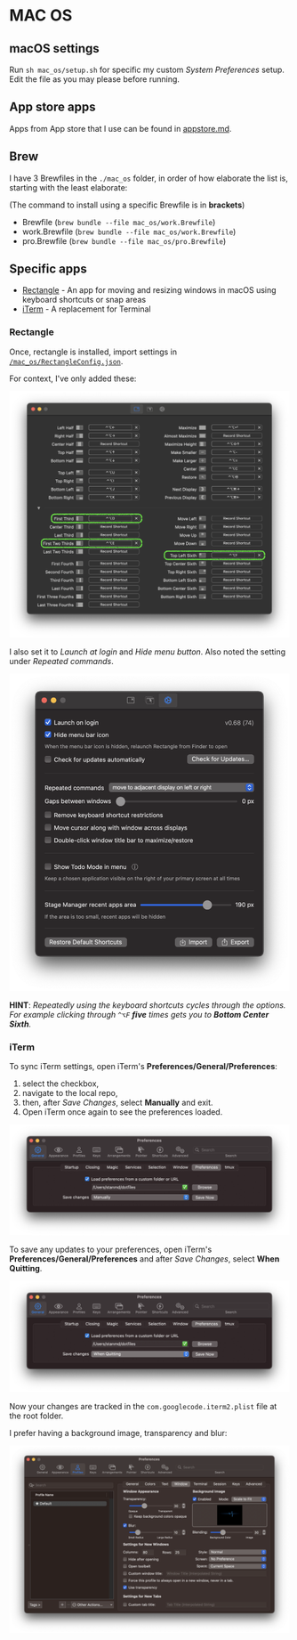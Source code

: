 # MAC OS

## macOS settings

Run `sh mac_os/setup.sh` for specific my custom _System Preferences_ setup. Edit the file as you may please before running.

## App store apps

Apps from App store that I use can be found in [appstore.md](/mac_os/appstore.md).

## Brew

I have 3 Brewfiles in the `./mac_os` folder, in order of how elaborate the list is, starting with the least elaborate:

(The command to install using a specific Brewfile is in **brackets**)

- Brewfile (`brew bundle --file mac_os/work.Brewfile`)
- work.Brewfile (`brew bundle --file mac_os/work.Brewfile`)
- pro.Brewfile (`brew bundle --file mac_os/pro.Brewfile`)

## Specific apps

- [Rectangle](https://rectangleapp.com/) - An app for moving and resizing windows in macOS using keyboard shortcuts or snap areas
- [iTerm](https://iterm2.com/) - A replacement for Terminal

### Rectangle

Once, rectangle is installed, import settings in [`/mac_os/RectangleConfig.json`](/mac_os/RectangleConfig.json).

For context, I've only added these:

![RectangleConfig](../img/rectangle.png)

I also set it to _Launch at login_ and _Hide menu button_. Also noted the setting under _Repeated commands_.

![RectangleSettings](../img/rectangle2.png)

**HINT**: <i>Repeatedly using the keyboard shortcuts cycles through the options. For example clicking through `^⌥F` **five** times gets you to **Bottom Center Sixth**.</i>

### iTerm

To sync iTerm settings, open iTerm's **Preferences/General/Preferences**:

1. select the checkbox,
2. navigate to the local repo,
3. then, after _Save Changes_, select **Manually** and exit.
4. Open iTerm once again to see the preferences loaded.

![iTerm preferences](../img/iterm.png)

To save any updates to your preferences, open iTerm's **Preferences/General/Preferences** and after _Save Changes_, select **When Quitting**.

![Saving iTerm preferences](../img/iterm2.png)

Now your changes are tracked in the `com.googlecode.iterm2.plist` file at the root folder.

I prefer having a background image, transparency and blur:

![iTerm extra preferences](../img/iterm3.png)
